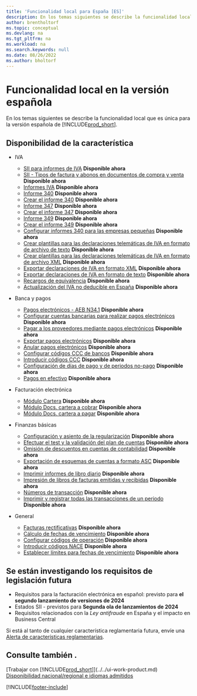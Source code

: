 ```yaml
---
title: 'Funcionalidad local para España [ES]'
description: En los temas siguientes se describe la funcionalidad local de la versión española de Business Central.
author: brentholtorf
ms.topic: conceptual
ms.devlang: na
ms.tgt_pltfrm: na
ms.workload: na
ms.search.keywords: null
ms.date: 08/26/2022
ms.author: bholtorf
---
```

# <a name="spain-local-functionality-in-the-spanish-version"></a>Funcionalidad local en la versión española

En los temas siguientes se describe la funcionalidad local que es única para la versión española de [!INCLUDE[prod_short](../../includes/prod_short.md)].  

## <a name="feature-availability"></a>Disponibilidad de la característica

* IVA  
  * [SII para informes de IVA](sii-setup.md) **Disponible ahora**
  * [SII - Tipos de factura y abonos en documentos de compra y venta](SII-invoice-types-sales-purchase-documents.md) **Disponible ahora**
  * [Informes IVA](vat-reports.md) **Disponible ahora**
  * [Informe 340](report-340.md) **Disponible ahora**  
  * [Crear el informe 340](how-to-create-report-340.md) **Disponible ahora**  
  * [Informe 347](report-347.md) **Disponible ahora**  
  * [Crear el informe 347](how-to-create-report-347.md) **Disponible ahora**  
  * [Informe 349](report-349.md) **Disponible ahora**  
  * [Crear el informe 349](how-to-create-report-349.md) **Disponible ahora**  
  * [Configurar informes 340 para las empresas pequeñas](how-to-set-up-340-reports-for-small-businesses.md) **Disponible ahora**
  * [Crear plantillas para las declaraciones telemáticas de IVA en formato de archivo de texto](how-to-create-templates-for-telematic-vat-statements-in-text-file-format.md) **Disponible ahora**
  * [Crear plantillas para las declaraciones telemáticas de IVA en formato de archivo XML](how-to-create-templates-for-telematic-vat-statements-in-xml-file-format.md) **Disponible ahora**
  * [Exportar declaraciones de IVA en formato XML](how-to-export-vat-statements-in-xml-format.md) **Disponible ahora**  
  * [Exportar declaraciones de IVA en formato de texto](how-to-export-vat-statements-in-text-format.md) **Disponible ahora**
  * [Recargos de equivalencia](equivalence-charges-ec-.md) **Disponible ahora**
  * [Actualización del IVA no deducible en España](../../finance-setup-nondeductible-vat.md) **Disponible ahora**

* Banca y pagos  
  * [Pagos electrónicos - AEB N34.1](electronic-payments-aeb-n341.md) **Disponible ahora**
  * [Configurar cuentas bancarias para realizar pagos electrónicos](how-to-set-up-bank-accounts-for-electronic-payments.md) **Disponible ahora**
  * [Pagar a los proveedores mediante pagos electrónicos](how-to-pay-vendors-by-using-electronic-payments.md) **Disponible ahora**
  * [Exportar pagos electrónicos](how-to-export-electronic-payments.md) **Disponible ahora**
  * [Anular pagos electrónicos](how-to-void-electronic-payments.md) **Disponible ahora**
  * [Configurar códigos CCC de bancos](how-to-set-up-bank-ccc-codes.md) **Disponible ahora**
  * [Introducir códigos CCC](how-to-enter-ccc-codes.md) **Disponible ahora**
  * [Configuración de días de pago y de periodos no-pago](how-to-set-up-payment-days-and-non-payment-periods.md) **Disponible ahora**
  * [Pagos en efectivo](payments-in-cash.md) **Disponible ahora**

* Facturación electrónica
  * [Módulo Cartera](cartera-module.md) **Disponible ahora**
  * [Módulo Docs. cartera a cobrar](receivables-cartera-module.md) **Disponible ahora**
  * [Módulo Docs. cartera a pagar](payments-cartera-module.md) **Disponible ahora**

* Finanzas básicas
  * [Configuración y asiento de la regularización](how-to-set-up-and-close-income-statement-balances.md) **Disponible ahora**
  * [Efectuar el test y la validación del plan de cuentas](how-to-indent-and-validate-chart-of-accounts.md) **Disponible ahora**
  * [Omisión de descuentos en cuentas de contabilidad](how-to-ignore-discounts-in-general-ledger-accounts.md) **Disponible ahora**
  * [Exportación de esquemas de cuentas a formato ASC](how-to-export-account-schedules-to-asc-format.md) **Disponible ahora**
  * [Imprimir informes de libro diario](how-to-print-account-book-reports.md) **Disponible ahora**
  * [Impresión de libros de facturas emitidas y recibidas](how-to-print-sales-and-purchase-invoice-books.md) **Disponible ahora**  
  * [Números de transacción](transaction-numbers.md) **Disponible ahora**
  * [Imprimir y registrar todas las transacciones de un periodo](how-to-post-and-print-all-transactions-for-a-period.md) **Disponible ahora**

* General
  * [Facturas rectificativas](corrective-invoices.md) **Disponible ahora**
  * [Cálculo de fechas de vencimiento](calculating-due-dates.md) **Disponible ahora**
  * [Configurar códigos de operación](how-to-set-up-operation-codes.md) **Disponible ahora**
  * [Introducir códigos NACE](how-to-enter-nace-codes.md) **Disponible ahora**
  * [Establecer límites para fechas de vencimiento](how-to-set-limits-for-due-dates.md) **Disponible ahora**

## <a name="future-legislation-requirements-being-investigated"></a>Se están investigando los requisitos de legislación futura

* Requisitos para la facturación electrónica en español: previsto para **el segundo lanzamiento de versiones de 2024**
* Estados SII - previstos para **Segunda ola de lanzamientos de 2024**  
* Requisitos relacionados con la *Ley antifraude* en España y el impacto en Business Central 

Si está al tanto de cualquier característica reglamentaria futura, envíe una [Alerta de características reglamentarias](https://forms.office.com/pages/responsepage.aspx?id=v4j5cvGGr0GRqy180BHbRwkeauYiJKZOpJ0CtKuVmJlURURaMlQ4Rk05UFY4NkVEOTA0MUU5WThXSC4u).

## <a name="see-also"></a>Consulte también .

[Trabajar con [!INCLUDE[prod_short](../../includes/prod_short.md)]](../../ui-work-product.md)  
[Disponibilidad nacional/regional e idiomas admitidos](/dynamics365/business-central/dev-itpro/compliance/apptest-countries-and-translations)

[!INCLUDE[footer-include](../../includes/footer-banner.md)]
